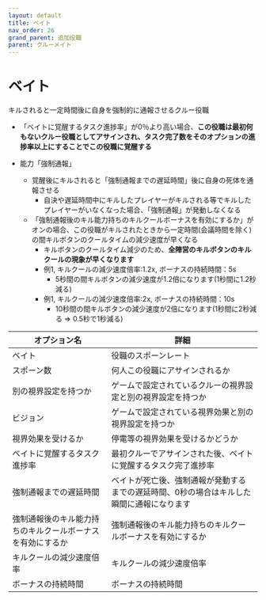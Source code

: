 ```yaml
---
layout: default
title: ベイト
nav_order: 26
grand_parent: 追加役職
parent: クルーメイト
---
```


# ベイト

キルされると一定時間後に自身を強制的に通報させるクルー役職

- 「ベイトに覚醒するタスク進捗率」が0％より高い場合、**この役職は最初何もないクルー役職としてアサインされ、タスク完了数をそのオプションの進捗率以上にすることでこの役職に覚醒する**

- 能力「強制通報」
  - 覚醒後にキルされると「強制通報までの遅延時間」後に自身の死体を通報させる
    - 自決や遅延時間中にキルしたプレイヤーがキルされる等でキルしたプレイヤーがいなくなった場合、「強制通報」が発動しなくなる
  - 「強制通報後のキル能力持ちのキルクールボーナスを有効にするか」がオンの場合、この役職がキルされたときから一定時間(会議時間を除く)の間キルボタンのクールタイムの減少速度が早くなる
    - キルボタンのクールタイム減少のため、**全陣営のキルボタンのキルクールの現象が早くなります**
    - 例1, キルクールの減少速度倍率:1.2x, ボーナスの持続時間：5s
      - 5秒間の間キルボタンの減少速度が1.2倍になります(1秒間に1.2秒減る)
    - 例1, キルクールの減少速度倍率:2x, ボーナスの持続時間：10s
      - 10秒間の間キルボタンの減少速度が2倍になります(1秒間に2秒減る => 0.5秒で1秒減る)

|  オプション名 |  詳細  |
| ---- | ---- |
|  ベイト  | 役職のスポーンレート |
|  スポーン数  | 何人この役職にアサインされるか |
|  別の視界設定を持つか  |  ゲームで設定されているクルーの視界設定と別の視界設定を持つか  |
|  ビジョン  |  ゲームで設定されている視界効果と別の視界設定を持つか  |
|  視界効果を受けるか  |  停電等の視界効果を受けるかどうか  |
|  ベイトに覚醒するタスク進捗率  | 最初クルーでアサインされた後、ベイトに覚醒するタスク完了進捗率 |
|  強制通報までの遅延時間  | ベイトが死亡後、強制通報が発動するまでの遅延時間、0秒の場合はキルした瞬間に通報になります |
|  強制通報後のキル能力持ちのキルクールボーナスを有効にするか  | 強制通報後のキル能力持ちのキルクールボーナスを有効にするか |
|  キルクールの減少速度倍率  | キルクールの減少速度倍率 |
|  ボーナスの持続時間  | ボーナスの持続時間 |

